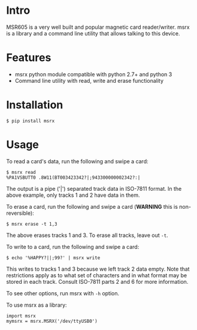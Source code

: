 Intro
=====

MSR605 is a very well built and popular magnetic card reader/writer.
msrx is a library and a command line utility that allows talking to this
device.

Features
========

 * msrx python module compatible with python 2.7+ and python 3
 * Command line utility with read, write and erase functionality

Installation
============

    $ pip install msrx

Usage
=====

To read a card's data, run the following and swipe a card:

    $ msrx read
    %PA1VSBUTT0 .8W11(BT003423342?|;943300000002342?:|

The output is a pipe ('|') separated track data in ISO-7811 format. In
the above example, only tracks 1 and 2 have data in them.

To erase a card, run the following and swipe a card (**WARNING** this is
non-reversible):

    $ msrx erase -t 1,3

The above erases tracks 1 and 3. To erase all tracks, leave out `-t`.

To write to a card, run the following and swipe a card:

    $ echo '%HAPPY?||;99?' | msrx write

This writes to tracks 1 and 3 because we left track 2 data empty. Note
that restrictions apply as to what set of characters and in what format
may be stored in each track. Consult ISO-7811 parts 2 and 6 for more
information.

To see other options, run msrx with `-h` option.

To use msrx as a library:

    import msrx
    mymsrx = msrx.MSRX('/dev/ttyUSB0')
